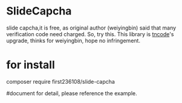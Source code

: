 # SlideCapcha
slide capcha,it is free, as original author (weiyingbin) said that many verification code need charged. So, try this.
This library is [tncode](https://github.com/binwind8/tncode)'s upgrade, thinks for weiyingbin, hope no infringement.

# for install
composer require first236108/slide-capcha

#document
for detail, please reference the example.